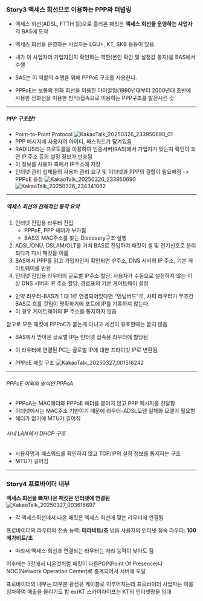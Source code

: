 ### Story3 액세스 회선으로 이용하는 PPP와 터널링

- 액세스 회선(ADSL, FTTH 등)으로 흘러온 패킷은 **엑세스 회선을 운영하는 사업자**의 BAS에 도착
- 엑세스 회선을 운영하는 사업자는 LGU+, KT, SKB 등등이 있음
- 내가 이 사업자의 가입자인지 확인하는 역할(본인 확인 및 설정값 통지)을 BAS에서 수행

- BAS는 이 역할의 수행을 위해 PPPoE 구조를 사용한다.
- PPPoE는 보통의 전화 회선을 이용한 다이얼업(1990년대부터 2000년대 초반에 사용한 전화선을 이용한 방식)접속으로 이용하는 PPP구조를 발전시킨 것
---
##### PPP 구조란?
- Point-to-Point Protocol
![KakaoTalk_20250326_233950690_01](https://github.com/user-attachments/assets/82e406a5-ea09-46f1-ad30-7fedc3e667a7)
- PPP 메시지에 사용자의 아이디, 패스워드가 담겨있음
- RADIUS라는 프로토콜을 이용하여 인증서버(RAS)에서 가입자가 맞는지 확인이 되면 IP 주소 등의 설정 정보가 반송됨
- 이 정보를 사용자 측에서 IP주소에 저장
- 인터넷 관리 업체들의 사용자 관리 요구 및 이더넷과 PPP의 결합이 필요해짐 -> PPPoE 등장
![KakaoTalk_20250326_233950690](https://github.com/user-attachments/assets/a06bd3ef-d242-45b8-b23e-87709f11d889)
![KakaoTalk_20250326_234341062](https://github.com/user-attachments/assets/cb8fae74-3199-4593-a310-b1a58f7919f1)
---
##### 엑세스 회선의 전체적인 동작 요약
1. 인터넷 진입용 라우터 진입
   - PPPoE, PPP 헤더가 부가됨
   - BAS의 MAC주소를 찾는 Discovery구조 실행
2. ADSL/ONU, DSLAM/OLT를 거쳐 BAS로 진입하여 패킷이 셀 및 전기신호로 분리되다가 다시 패킷을 이룸
3. BAS에서 PPP를 읽고 가입자인지 확인되면 IP주소, DNS 서버의 IP 주소, 기본 게이트웨이를 반환
4. 인터넷 진입용 라우터의 글로벌 IP주소 할당, 사용자가 수동으로 설정하지 않는 이상 DNS 서버의 IP 주소 할당, 경로표의 기본 게이트웨이 설정
  - 만약 라우터-BAS가 1 대 1로 연결되어있다면 "언넘버드"로, 차피 라우터가 무조건 BAS로 흐를 것임이 명확하기에 포트에 IP를 기록하지 않는다.
  - 이 경우 게이트웨이의 IP 주소를 통지하지 않음

참고로 모든 패킷에 PPPoE가 붙는게 아니고 세션이 유효할때는 붙지 않음

- BAS에서 받아온 글로벌 IP는 인터넷 접속용 라우터에 할당됨
- 이 라우터에 연결된 PC는 글로벌 IP에 대한 프라이빗 IP로 변환됨

- PPPoE 패킷 구조
![KakaoTalk_20250327_001518242](https://github.com/user-attachments/assets/9b1373af-1d34-4a34-bf0d-719f9e8300fe)
---
###### PPPoE 이외의 방식인 PPPoA
- PPPoA는 MAC헤더와 PPPoE 헤더를 붙이지 않고 PPP 메시지를 전달함
- 이더넷에서는 MAC주소 기반이기 때문에 라우터-ADSL모뎀 일체화 모델이 필요함
- 헤더가 없기에 MTU가 길어짐

###### 사내 LAN에서 DHCP 구조
- 사용자명과 패스워드를 확인하지 않고 TCP/IP의 설정 정보를 통지하는 구조
- MTU가 길어짐
---
### Story4 프로바이더 내부

**엑세스 회선을 빠져나온 패킷은 인터넷에 연결됨**
![KakaoTalk_20250327_003616697](https://github.com/user-attachments/assets/8289f67e-0cef-4668-ad62-d373b1e5c2bf)
- 각 엑세스회선에서 나온 패킷은 엑세스 회선에 맞는 라우터에 연결됨

프로바이더의 라우터의 전송 능력: **테라비트/초** 넘음
사용자의 인터넷 접속 라우터: **100메가비트/초**
- 따라서 엑세스 회선과 연결되는 라우터는 처리 능력이 낮아도 됨

이후에는 3장에서 나온것처럼 패킷이 다른POP(Point Of Presence)나 NOC(Network Operation Center)로 중계되어서 서버에 도달

프로바이더의 내부는 대부분 광섬유 케이블로 이루어지는데 프로바이더 사업자는 이를 임차하여 매출을 올리기도 함
ex)KT 스카이라이프는 KT의 인터넷망을 임대
